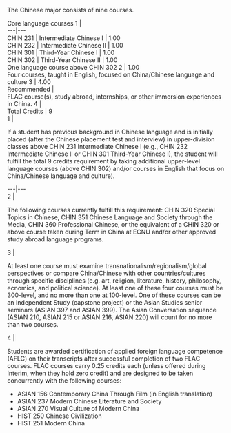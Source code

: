 The Chinese major consists of nine courses.

Core language courses  1  |  
---|---  
CHIN 231  |  Intermediate Chinese I  |  1.00  
CHIN 232  |  Intermediate Chinese II  |  1.00  
CHIN 301  |  Third-Year Chinese I  |  1.00  
CHIN 302  |  Third-Year Chinese II  |  1.00  
One language course above CHIN 302  2  |  1.00  
Four courses, taught in English, focused on China/Chinese language and culture
3  |  4.00  
Recommended  |  
FLAC course(s), study abroad, internships, or other immersion experiences in
China.  4  |  
Total Credits  |  9  
1  |

If a student has previous background in Chinese language and is initially
placed (after the Chinese placement test and interview) in upper-division
classes above CHIN 231 Intermediate Chinese I (e.g., CHIN 232 Intermediate
Chinese II or CHIN 301 Third-Year Chinese I), the student will fulfill the
total 9 credits requirement by taking additional upper-level language courses
(above CHIN 302) and/or courses in English that focus on China/Chinese
language and culture).  
  
---|---  
2  |

The following courses currently fulfill this requirement: CHIN 320 Special
Topics in Chinese, CHIN 351 Chinese Language and Society through the Media,
CHIN 360 Professional Chinese, or the equivalent of a CHIN 320 or above course
taken during Term in China at ECNU and/or other approved study abroad language
programs.  
  
3  |

At least one course must examine transnationalism/regionalism/global
perspectives or compare China/Chinese with other countries/cultures through
specific disciplines (e.g. art, religion, literature, history, philosophy,
ecnomics, and political science). At least one of these four courses must be
300-level, and no more than one at 100-level. One of these courses can be an
Independent Study (capstone project) or the Asian Studies senior seminars
(ASIAN 397 and ASIAN 399). The Asian Conversation sequence (ASIAN 210, ASIAN
215 or ASIAN 216, ASIAN 220) will count for no more than two courses.  
  
4  |

Students are awarded certification of applied foreign language competence
(AFLC) on their transcripts after successful completion of two FLAC courses.
FLAC courses carry 0.25 credits each (unless offered during Interim, when they
hold zero credit) and are designed to be taken concurrently with the following
courses:

  * ASIAN 156 Contemporary China Through Film (in English translation) 
  * ASIAN 237 Modern Chinese Literature and Society 
  * ASIAN 270 Visual Culture of Modern China 
  * HIST 250 Chinese Civilization 
  * HIST 251 Modern China 

